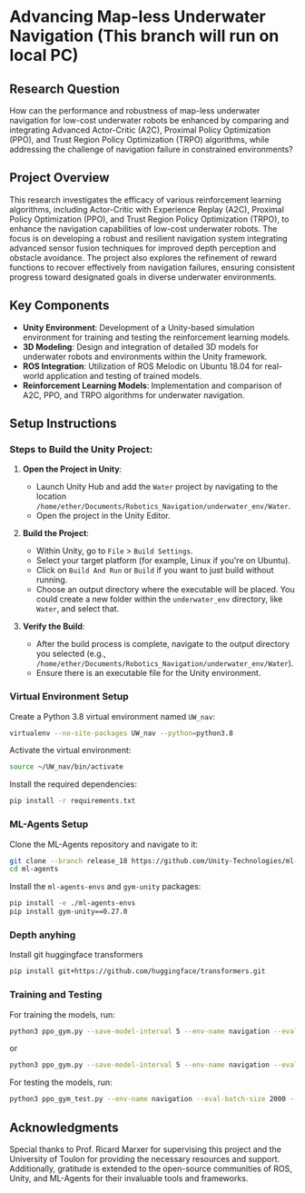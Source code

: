 # Advancing Map-less Underwater Navigation (This branch will run on local PC)

## Research Question
How can the performance and robustness of map-less underwater navigation for low-cost underwater robots be enhanced by comparing and integrating Advanced Actor-Critic (A2C), Proximal Policy Optimization (PPO), and Trust Region Policy Optimization (TRPO) algorithms, while addressing the challenge of navigation failure in constrained environments?

## Project Overview
This research investigates the efficacy of various reinforcement learning algorithms, including Actor-Critic with Experience Replay (A2C), Proximal Policy Optimization (PPO), and Trust Region Policy Optimization (TRPO), to enhance the navigation capabilities of low-cost underwater robots. The focus is on developing a robust and resilient navigation system integrating advanced sensor fusion techniques for improved depth perception and obstacle avoidance. The project also explores the refinement of reward functions to recover effectively from navigation failures, ensuring consistent progress toward designated goals in diverse underwater environments.

## Key Components
- **Unity Environment**: Development of a Unity-based simulation environment for training and testing the reinforcement learning models.
- **3D Modeling**: Design and integration of detailed 3D models for underwater robots and environments within the Unity framework.
- **ROS Integration**: Utilization of ROS Melodic on Ubuntu 18.04 for real-world application and testing of trained models.
- **Reinforcement Learning Models**: Implementation and comparison of A2C, PPO, and TRPO algorithms for underwater navigation.

## Setup Instructions

### Steps to Build the Unity Project:

1. **Open the Project in Unity**:
   - Launch Unity Hub and add the `Water` project by navigating to the location `/home/ether/Documents/Robotics_Navigation/underwater_env/Water`.
   - Open the project in the Unity Editor.

2. **Build the Project**:
   - Within Unity, go to `File` > `Build Settings`.
   - Select your target platform (for example, Linux if you're on Ubuntu).
   - Click on `Build And Run` or `Build` if you want to just build without running.
   - Choose an output directory where the executable will be placed. You could create a new folder within the `underwater_env` directory, like `Water`, and select that.

3. **Verify the Build**:
   - After the build process is complete, navigate to the output directory you selected (e.g., `/home/ether/Documents/Robotics_Navigation/underwater_env/Water`).
   - Ensure there is an executable file for the Unity environment.
     
### Virtual Environment Setup
Create a Python 3.8 virtual environment named `UW_nav`:
```bash
virtualenv --no-site-packages UW_nav --python=python3.8
```

Activate the virtual environment:
```bash
source ~/UW_nav/bin/activate
```

Install the required dependencies:
```bash
pip install -r requirements.txt
```

### ML-Agents Setup
Clone the ML-Agents repository and navigate to it:
```bash
git clone --branch release_18 https://github.com/Unity-Technologies/ml-agents.git
cd ml-agents
```

Install the `ml-agents-envs` and `gym-unity` packages:
```bash
pip install -e ./ml-agents-envs
pip install gym-unity==0.27.0
```
### Depth anyhing 
Install git huggingface transformers
```bash
pip install git+https://github.com/huggingface/transformers.git
```

### Training and Testing
For training the models, run:
```bash
python3 ppo_gym.py --save-model-interval 5 --env-name navigation --eval-batch-size 0 --min-batch-size 2048 --num-threads 1 --hist-length 5 --depth-prediction-model deph_anytthing
```
or
```bash
python3 ppo_gym.py --save-model-interval 5 --env-name navigation --eval-batch-size 0 --min-batch-size 2048 --num-threads 1 --hist-length 5 --depth-prediction-model dpt
```

For testing the models, run:
```bash
python3 ppo_gym_test.py --env-name navigation --eval-batch-size 2000 --hist-length 5
```
<!-- ## Research Findings and Contributions
This project contributes to the field of underwater robotics by:
- Comparatively analyzing the performance of A2C, PPO, and TRPO in map-less navigation scenarios.
- Enhancing the robustness of underwater navigation systems through advanced sensor fusion and reward function refinement.
- Providing insights into overcoming navigation failures in constrained underwater environments.
-->

## Acknowledgments
Special thanks to Prof. Ricard Marxer for supervising this project and the University of Toulon for providing the necessary resources and support. Additionally, gratitude is extended to the open-source communities of ROS, Unity, and ML-Agents for their invaluable tools and frameworks.
